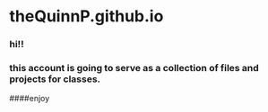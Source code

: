 # theQuinnP.github.io



### hi!!
###  this account is going to serve as a collection of files and projects for classes.

####enjoy
